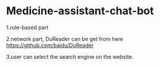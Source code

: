 # Medicine-assistant-chat-bot
1.rule-based part

2.network part, DuReader can be get from here
https://github.com/baidu/DuReader

3.user can select the search engine on the website.
